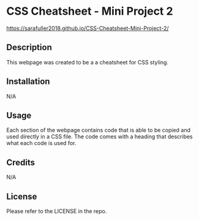 # CSS Cheatsheet - Mini Project 2

https://sarafuller2018.github.io/CSS-Cheatsheet-Mini-Project-2/ 

## Description

This webpage was created to be a a cheatsheet for CSS styling. 

## Installation

N/A

## Usage

Each section of the webpage contains code that is able to be copied and used directly in a CSS file. The code comes with a heading that describes what each code is used for. 

## Credits

N/A

## License

Please refer to the LICENSE in the repo.